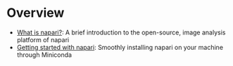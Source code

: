 # Overview

- [What is napari?](lesson1): A brief introduction to the open-source, image analysis platform of napari
- [Getting started with napari](lesson2): Smoothly installing napari on your machine through Miniconda

